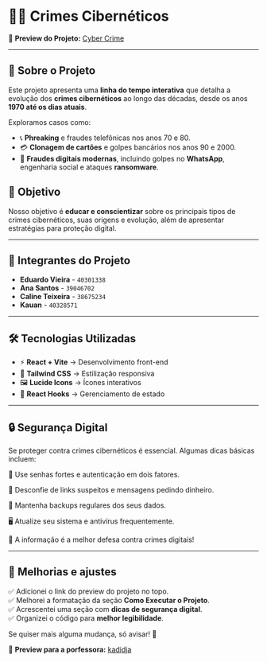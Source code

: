 # 🕵️‍♂️ Crimes Cibernéticos

🔗 **Preview do Projeto:** [Cyber Crime](https://cyber-crime-one.vercel.app/)

---

## 📌 Sobre o Projeto

Este projeto apresenta uma **linha do tempo interativa** que detalha a evolução dos **crimes cibernéticos** ao longo das décadas, desde os anos **1970 até os dias atuais**.

Exploramos casos como:

- 📞 **Phreaking** e fraudes telefônicas nos anos 70 e 80.
- 💳 **Clonagem de cartões** e golpes bancários nos anos 90 e 2000.
- 📱 **Fraudes digitais modernas**, incluindo golpes no **WhatsApp**, engenharia social e ataques **ransomware**.

## 🎯 Objetivo

Nosso objetivo é **educar e conscientizar** sobre os principais tipos de crimes cibernéticos, suas origens e evolução, além de apresentar estratégias para proteção digital.

---

## 👥 Integrantes do Projeto

- **Eduardo Vieira** - `40301338`
- **Ana Santos** - `39046702`
- **Caline Teixeira** - `38675234`
- **Kauan** - `40328571`

---

## 🛠️ Tecnologias Utilizadas

- ⚡ **React + Vite** → Desenvolvimento front-end
- 🎨 **Tailwind CSS** → Estilização responsiva
- 🖼️ **Lucide Icons** → Ícones interativos
- 🔄 **React Hooks** → Gerenciamento de estado

---

## 🔒 Segurança Digital

Se proteger contra crimes cibernéticos é essencial. Algumas dicas básicas incluem:

🔑 Use senhas fortes e autenticação em dois fatores.

🛑 Desconfie de links suspeitos e mensagens pedindo dinheiro.

🔄 Mantenha backups regulares dos seus dados.

🖥️ Atualize seu sistema e antivírus frequentemente.

📢 A informação é a melhor defesa contra crimes digitais!

---

## 📌 Melhorias e ajustes

✅ Adicionei o link do preview do projeto no topo.  
✅ Melhorei a formatação da seção **Como Executar o Projeto**.  
✅ Acrescentei uma seção com **dicas de segurança digital**.  
✅ Organizei o código para **melhor legibilidade**.

Se quiser mais alguma mudança, só avisar! 🚀

🔗 **Preview para a porfessora:** [kadidja](https://silvakwan1.github.io/botao-yes-or-not/data/?id=67eef8d233f9f7980a1a6c1f)

